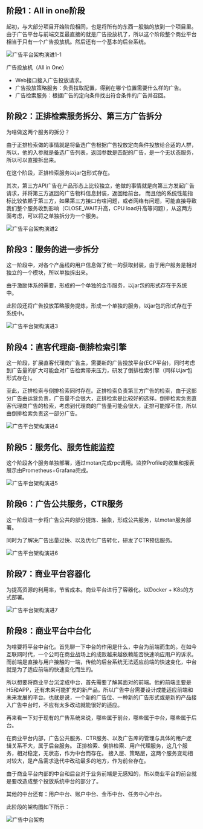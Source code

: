 ## 阶段1：All in one阶段

起初，与大部分项目开始阶段相同，也是将所有的东西一股脑的放到一个项目里。由于广告平台与前端交互最直接的就是广告投放机了，所以这个阶段整个商业平台相当于只有一个广告投放机。然后还有一个基本的后台系统。


![广告平台架构演进1-1](http://image.feathers.top/image/广告平台架构演进1-1.png)

广告投放机（All in One）

* Web接口接入广告投放请求。
* 广告投放策略服务：负责拉取配置，得到在哪个位置需要什么样的广告。
* 广告检索服务：根据广告的定向条件找出符合条件的广告并召回。

## 阶段2：正排检索服务拆分、第三方广告拆分

为啥做这两个服务的拆分？

由于正排检索做的事情就是将备选广告根据广告投放定向条件投放给合适的人群，所以，他的入参就是备选广告列表，返回参数是匹配的广告，是一个无状态服务，所以可以直接拆出来。

在这个阶段，正排检索服务以jar包形式存在。

其次，第三方API广告在产品形态上比较独立，他做的事情就是向第三方发起广告请求，并将第三方返回的广告物料信息封装，返回给前台。
而且他的系统性能指标比较依赖于第三方，如果第三方接口有啥问题，或者网络有问题，可能直接导致我们整个服务收到影响（CLOSE_WAIT升高，CPU load升高等问题），从这两方面考虑，可以将之单独拆分为一个服务。

![广告平台架构演进2](http://image.feathers.top/image/广告平台架构演进2.png)


## 阶段3：服务的进一步拆分

这一阶段中，对各个产品线的用户信息做了统一的获取封装，由于用户服务是相对独立的一个模块，所以单独拆出来。

由于激励体系的需要，形成的一个单独的金币服务，以jar包的形式存在于系统中。

此阶段还将广告投放策略服务提炼，形成一个单独的服务，以jar包的形式存在于系统中。

![广告平台架构演进3](http://image.feathers.top/image/广告平台架构演进3.png)

## 阶段4：直客代理商-倒排检索引擎

这一阶段，扩展直客代理商广告主，需要新的广告投放平台(ECP平台)，同时考虑到广告量的扩大可能会对广告检索带来压力，研发了倒排检索引擎（同样以jar包形式存在）。

至此，正排检索与倒排检索同时存在。正排检索负责第三方广告的检索，由于这部分广告由运营负责，广告量不会很大，正排检索是比较好的选择。倒排检索负责直客代理商广告的检索，考虑到代理商的广告量可能会很大，正排可能撑不住，所以由倒排检索负责这一部分广告。

![广告平台架构演进4](http://image.feathers.top/image/广告平台架构演进4.png)

## 阶段5：服务化、服务性能监控

这个阶段各个服务单独部署，通过motan完成rpc调用。监控Profile的收集和报表展示由Prometheus+Grafana完成。

![广告平台架构演进5](http://image.feathers.top/image/广告平台架构演进5.png)

## 阶段6：广告公共服务，CTR服务

这一阶段进一步将广告公共的部分提炼、抽象，形成公共服务，以motan服务部署。

同时为了解决广告出量过快、以及优化广告转化，研发了CTR预估服务。

![广告平台架构演进6](http://image.feathers.top/image/广告平台架构演进6.png)

## 阶段7：商业平台容器化

为提高资源的利用率，节省成本。商业平台进行了容器化。以Docker + K8s的方式部署。

![广告平台架构演进7](http://image.feathers.top/image/广告平台架构演进7.png)

## 阶段8：商业平台中台化

为啥要将平台中台化。首先聊一下中台的作用是什么，中台为前端而生的。在如今互联网时代，一个公司在商业战场上的成败越来越依赖能否快速响应用户的诉求。而前端是直接与用户接触的一端，传统的后台系统无法适应前端的快速变化，中台就是为了适应前端的快速变化而生的。

所以想要将商业平台沉淀成中台，首先需要了解其面对的前端。他的前端主要是H5和APP，还有未来可能扩充的新产品。所以广告中台需要设计成能适应前端和未来发展的平台。也就是说，一个新的广告位、一种新的广告形式或是新的产品接入广告中台时，不应有太多改动就能很好的适应。

再来看一下对于现有的广告系统来说，哪些属于前台，哪些属于中台，哪些属于后台。

在商业平台内部，广告公共服务、CTR服务、以及广告库的管理与具体的用户逻辑关系不大，属于后台服务。
正排检索、倒排检索、用户代理服务，这几个服务，相对稳定，无状态，作为中台而存在。
接入层、策略层，这两个服务变动相对较大，是产品需求迭代中改动最多的地方，作为前台存在。

由于商业平台内部的中台和后台对于业务前端是无感知的，所以商业平台的前台就是要改造成整个投放系统中台的部分了。

其他的中台还有：用户中台、账户中台、金币中台、任务中心中台。

此阶段的架构图如下所示：

![广告中台架构](http://image.feathers.top/image/%E5%B9%BF%E5%91%8A%E4%B8%AD%E5%8F%B0%E5%BB%BA%E8%AE%BE.png)

